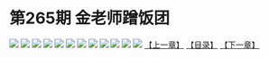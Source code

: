 # 第265期 金老师蹭饭团
![](https://mao.mhtupian.com/uploads/img/7563/290914/20170314140929-9150ab.jpg)
![](https://mao.mhtupian.com/uploads/img/7563/290914/20170314140931-b68151.jpg)
![](https://mao.mhtupian.com/uploads/img/7563/290914/20170314140936-08d04f.jpg)
![](https://mao.mhtupian.com/uploads/img/7563/290914/20170314140940-47f289.jpg)
![](https://mao.mhtupian.com/uploads/img/7563/290914/20170314140944-89a50c.jpg)
![](https://mao.mhtupian.com/uploads/img/7563/290914/20170314140946-a9287d.jpg)
![](https://mao.mhtupian.com/uploads/img/7563/290914/20170314140948-cd5b37.jpg)
![](https://mao.mhtupian.com/uploads/img/7563/290914/20170314140949-dc80ad.jpg)
![](https://mao.mhtupian.com/uploads/img/7563/290914/20170314140950-ea5a16.jpg)
![](https://mao.mhtupian.com/uploads/img/7563/290914/20170314140951-f83b4f.jpg)
![](https://mao.mhtupian.com/uploads/img/7563/290914/20170314140952-04d07b.jpg)
![](https://mao.mhtupian.com/uploads/img/7563/290914/20170314140953-121572.jpg)
[【上一章】](./17.md)
[【目录】](./READMD.md)
[【下一章】](./19.md)
